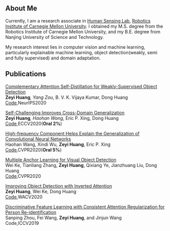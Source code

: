 ## About Me
Currently, I am a research associate in [Human Sensing Lab](http://humansensing.cs.cmu.edu/), [Robotics Institute of Carnegie Mellon University](https://www.ri.cmu.edu/). I obtained my M.S. degree from the Robotics Institute of Carnegie Mellon University, and my B.E. degree from Nanjing University of Science and Technology.  

My research interest lies in computer vision and machine learning, particularly explainable machine learning, object detection(weakly, semi and fully supervised) and domain adaptation.

## Publications
[Complementary Attention Self-Distillation for Weakly-Supervised Object Detection](https://arxiv.org/pdf/2010.12023.pdf)  
**Zeyi Huang**<sup>*</sup>, Yang Zou<sup>*</sup>, B. V. K. Vijaya Kumar, Dong Huang 
[Code](),NeurIPS2020

[Self-Challenging Improves Cross-Domain Generalization](https://arxiv.org/pdf/2007.02454.pdf)  
**Zeyi Huang**<sup>*</sup>, Haohan Wang<sup>*</sup>, Eric P. Xing, Dong Huang 
[Code](https://github.com/DeLightCMU/RSC),ECCV2020(**Oral 2%**)

[High-frequency Component Helps Explain the Generalization of Convolutional Neural Networks](https://arxiv.org/pdf/1905.13545.pdf)  
Haohan Wang, Xindi Wu, **Zeyi Huang**, Eric P. Xing  
[Code](https://github.com/HaohanWang/HFC),CVPR2020(**Oral 5%**)

[Multiple Anchor Learning for Visual Object Detection](https://arxiv.org/pdf/1912.02252.pdf)  
Wei Ke, Tianliang Zhang, **Zeyi Huang**, Qixiang Ye, Jianzhuang Liu, Dong Huang  
[Code](https://github.com/CVPR765/MAL),CVPR2020

[Improving Object Detection with Inverted Attention](https://arxiv.org/pdf/1903.12255.pdf)  
**Zeyi Huang**, Wei Ke, Dong Huang  
[Code](https://github.com/Justinhzy/IAN),WACV2020

[Discriminative Feature Learning with Consistent Attention Regularization for Person Re-identification](http://openaccess.thecvf.com/content_ICCV_2019/papers/Zhou_Discriminative_Feature_Learning_With_Consistent_Attention_Regularization_for_Person_Re-Identification_ICCV_2019_paper.pdf)  
Sanping Zhou, Fei Wang, **Zeyi Huang**, and Jinjun Wang  
Code,ICCV2019
